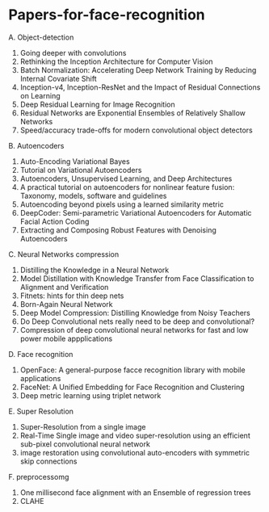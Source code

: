 # Papers-for-face-recognition

A. Object-detection
  1. Going deeper with convolutions
  2. Rethinking the Inception Architecture for Computer Vision
  3. Batch Normalization: Accelerating Deep Network Training by Reducing Internal Covariate Shift
  4. Inception-v4, Inception-ResNet and the Impact of Residual Connections on Learning
  5. Deep Residual Learning for Image Recognition
  6. Residual Networks are Exponential Ensembles of Relatively Shallow Networks
  7. Speed/accuracy trade-offs for modern convolutional object detectors
  
B. Autoencoders
  1. Auto-Encoding Variational Bayes
  2. Tutorial on Variational Autoencoders
  3. Autoencoders, Unsupervised Learning, and Deep Architectures
  4. A practical tutorial on autoencoders for nonlinear feature fusion: Taxonomy, models, software and guidelines
  5. Autoencoding beyond pixels using a learned similarity metric
  6. DeepCoder: Semi-parametric Variational Autoencoders for Automatic Facial Action Coding
  7. Extracting and Composing Robust Features with Denoising Autoencoders
  
C. Neural Networks compression
  1. Distilling the Knowledge in a Neural Network
  2. Model Distillation with Knowledge Transfer from Face Classification to Alignment and Verification
  3. Fitnets: hints for thin deep nets
  4. Born-Again Neural Network
  5. Deep Model Compression: Distilling Knowledge from Noisy Teachers
  6. Do Deep Convolutional nets really need to be deep and convolutional?
  7. Compression of deep convolutional neural networks for fast and low power mobile appplications

D. Face recognition
  1. OpenFace: A general-purpose facce recognition library with mobile applications
  2. FaceNet: A Unified Embedding for Face Recognition and Clustering
  3. Deep metric learning using triplet network
  
E. Super Resolution
  1. Super-Resolution from a single image
  2. Real-Time Single image and video super-resolution using an efficient sub-pixel convolutional neural network
  3. image restoration using convolutional auto-encoders with symmetric skip connections

F. preprocessomg
  1. One millisecond face alignment with an Ensemble of regression trees
  2. CLAHE
